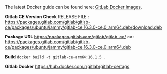 The latest Docker guide can be found here: [GitLab Docker images](https://docs.gitlab.com/ee/install/docker.html).

**Gitlab CE Version Check**
RELEASE FILE : https://packages.gitlab.com/gitlab/gitlab-ce/packages/ubuntu/jammy/gitlab-ce_16.3.0-ce.0_arm64.deb/download.deb

**Package URL**
https://packages.gitlab.com/gitlab/gitlab-ce/
ex : https://packages.gitlab.com/gitlab/gitlab-ce/packages/ubuntu/jammy/gitlab-ce_16.3.0-ce.0_arm64.deb

**Build**
```docker build -t gitlab-ce-arm64:16.1.5 .```

**Gitlab Docker** 
https://hub.docker.com/r/gitlab/gitlab-ce/tags
